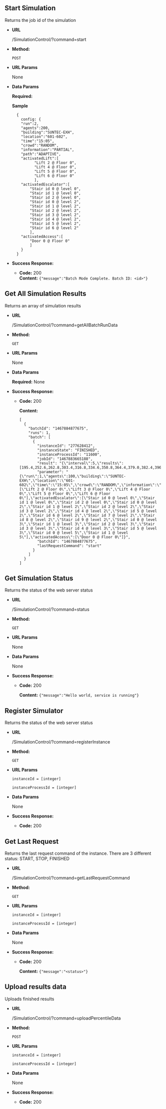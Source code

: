 **Start Simulation**
----
  Returns the job id of the simulation

* **URL**

  /SimulationControl/?command=start

* **Method:**

  `POST`
  
*  **URL Params**

   None

* **Data Params**

  **Required:**
  
  **Sample**
  ```
    {
      config: {
      "run":2,
      "agents":200,
      "building":"SUNTEC-EXH",
      "location":"601-602",
      "time":"15:05",
      "crowd":"RANDOM",
      "information":"PARTIAL",
      "path":"ADAPTIVE",
      "activatedLift":[
            "Lift 2 @ Floor 0",
            "Lift 4 @ Floor 0",
            "Lift 5 @ Floor 0",
            "Lift 6 @ Floor 0"
            ],
      "activatedEscalator":[
          "Stair id 0 @ level 0",
          "Stair id 1 @ level 0",
          "Stair id 2 @ level 0",
          "Stair id 0 @ level 2",
          "Stair id 1 @ level 2",
          "Stair id 2 @ level 2",
          "Stair id 3 @ level 2",
          "Stair id 4 @ level 2",
          "Stair id 5 @ level 2",
          "Stair id 6 @ level 2"
          ],
      "activatedAccess":[
          "Door 0 @ Floor 0"
          ]
      }
    }
  ```

* **Success Response:**

  * **Code:** 200 <br />
    **Content:** `{"message":"Batch Mode Complete. Batch ID: <id>"}`

 **Get All Simulation Results**
----
  Returns an array of simulation results

* **URL**

  /SimulationControl/?command=getAllBatchRunData

* **Method:**

  `GET`
  
*  **URL Params**

   None

* **Data Params**

  **Required:** 
  None

* **Success Response:**

  * **Code:** 200 
  
    **Content:** 
    ```
    [
      {
        "batchId": "1467884877675",
        "runs": 1,
        "batch": [
          {
            "instanceId": "277628412",
            "instanceState": "FINISHED",
            "instanceProcessId": "11600",
            "jobId": "1467883665188",
            "result": "{\"interval\":5,\"results\":[195.4,252.6,262.8,303.4,316.8,334.6,350.8,364.4,379.0,382.4,396.6,416.6,421.8,438.6,451.0,469.4,480.0,504.6,517.0,601.0]}",
            "parameter": "{\"run\":1,\"agents\":100,\"building\":\"SUNTEC-EXH\",\"location\":\"601-602\",\"time\":\"15:05\",\"crowd\":\"RANDOM\",\"information\":\"PARTIAL\",\"path\":\"ADAPTIVE\",\"activatedLift\":[\"Lift 2 @ Floor 0\",\"Lift 3 @ Floor 0\",\"Lift 4 @ Floor 0\",\"Lift 5 @ Floor 0\",\"Lift 6 @ Floor 0\"],\"activatedEscalator\":[\"Stair id 0 @ level 0\",\"Stair id 1 @ level 0\",\"Stair id 2 @ level 0\",\"Stair id 0 @ level 2\",\"Stair id 1 @ level 2\",\"Stair id 2 @ level 2\",\"Stair id 3 @ level 2\",\"Stair id 4 @ level 2\",\"Stair id 5 @ level 2\",\"Stair id 6 @ level 2\",\"Stair id 7 @ level 2\",\"Stair id 8 @ level 2\",\"Stair id 9 @ level 2\",\"Stair id 0 @ level 3\",\"Stair id 1 @ level 3\",\"Stair id 2 @ level 3\",\"Stair id 3 @ level 3\",\"Stair id 4 @ level 3\",\"Stair id 5 @ level 3\",\"Stair id 0 @ level 5\",\"Stair id 1 @ level 5\"],\"activatedAccess\":[\"Door 0 @ Floor 0\"]}",
            "batchId": "1467884877675",
            "lastRequestCommand": "start"
          }
        ]
      }
    ]
    ``` 
**Get Simulation Status**
----
  Returns the status of the web server status

* **URL**

  /SimulationControl/?command=status

* **Method:**

  `GET`
  
*  **URL Params**

   None

* **Data Params**

  None

* **Success Response:**

  * **Code:** 200
  
    **Content:** `{"message":"Hello world, service is running"}`

**Register Simulator**
----
  Returns the status of the web server status

* **URL**

  /SimulationControl/?command=registerInstance

* **Method:**

  `GET`
  
*  **URL Params**

   `instanceId = [integer]`
   
   `instanceProcessId = [integer]`
* **Data Params**

  None

* **Success Response:**

  * **Code:** 200


**Get Last Request**
----
  Returns the last request command of the instance. There are 3 different status: START, STOP, FINISHED

* **URL**

  /SimulationControl/?command=getLastRequestCommand

* **Method:**

  `GET`
  
*  **URL Params**

   `instanceId = [integer]`
   
   `instanceProcessId = [integer]`

* **Data Params**

  None

* **Success Response:**

  * **Code:** 200
  
    **Content:** `{"message":"<status>"}`

**Upload results data**
----
  Uploads finished results

* **URL**

  /SimulationControl/?command=uploadPercentileData

* **Method:**

  `POST`
  
*  **URL Params**

   `instanceId = [integer]`
   
   `instanceProcessId = [integer]`

* **Data Params**

  None

* **Success Response:**

  * **Code:** 200
 